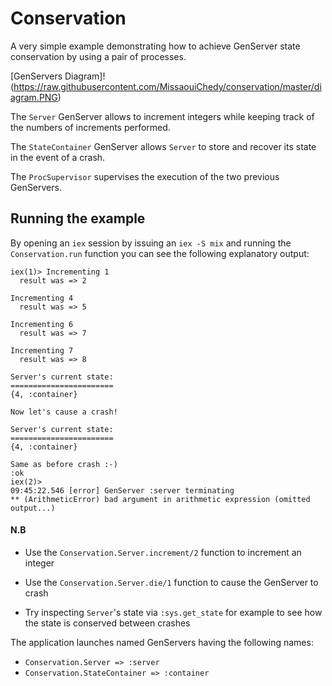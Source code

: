 # Conservation

A very simple example demonstrating how to achieve GenServer state conservation by using a pair of processes.

[GenServers Diagram]!(https://raw.githubusercontent.com/MissaouiChedy/conservation/master/diagram.PNG)

The `Server` GenServer allows to increment integers while keeping track of the numbers of increments performed. 

The `StateContainer` GenServer allows `Server` to store and recover its state in the event of a crash.

The `ProcSupervisor` supervises the execution of the two previous GenServers.

## Running the example

By opening an `iex` session by issuing an `iex -S mix` and running the `Conservation.run` function you can see the following explanatory output:
```
iex(1)> Incrementing 1
  result was => 2

Incrementing 4
  result was => 5

Incrementing 6
  result was => 7

Incrementing 7
  result was => 8

Server's current state:
=======================
{4, :container}

Now let's cause a crash!

Server's current state:
=======================
{4, :container}

Same as before crash :-)
:ok
iex(2)> 
09:45:22.546 [error] GenServer :server terminating
** (ArithmeticError) bad argument in arithmetic expression (omitted output...)
```



#### N.B
- Use the `Conservation.Server.increment/2` function to increment an integer

- Use the `Conservation.Server.die/1` function to cause the GenServer to crash

- Try inspecting `Server`'s state via `:sys.get_state` for example to see how the state is conserved between crashes

The application launches named GenServers having the following names:
 - `Conservation.Server => :server`
 - `Conservation.StateContainer => :container`


